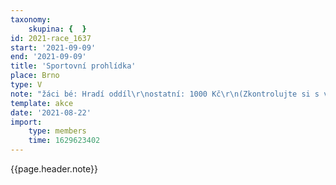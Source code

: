 ```yaml
---
taxonomy:
    skupina: {  }
id: 2021-race_1637
start: '2021-09-09'
end: '2021-09-09'
title: 'Sportovní prohlídka'
place: Brno
type: V
note: "žáci bé: Hradí oddíl\r\nostatní: 1000 Kč\r\n(Zkontrolujte si s vaší zdravotní pojištovnou, co priplácí.)\r\n10 osob\r\n15:00 - 18:00"
template: akce
date: '2021-08-22'
import:
    type: members
    time: 1629623402
---
```


{{page.header.note}}
